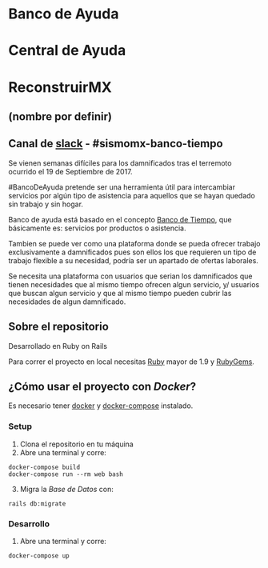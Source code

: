 # Banco de Ayuda
# Central de Ayuda
# ReconstruirMX
## (nombre por definir)

## Canal de [slack](https://codeandomexico.slack.com/) - #sismomx-banco-tiempo

Se vienen semanas difíciles para los damnificados tras el terremoto ocurrido el 19 de Septiembre de 2017.

#BancoDeAyuda pretende ser una herramienta útil para intercambiar servicios por algún tipo de asistencia para aquellos que se hayan quedado sin trabajo y sin hogar.

Banco de ayuda está basado en el concepto [Banco de Tiempo](https://es.wikipedia.org/wiki/Banco_de_tiempo), que básicamente es: servicios por productos o asistencia.

Tambien se puede ver como una plataforma donde se pueda ofrecer trabajo exclusivamente a damnificados pues son ellos los que requieren un tipo de trabajo flexible a su necesidad, podría ser un apartado de ofertas laborales.

Se necesita una plataforma con usuarios que serian los damnificados que tienen necesidades que al mismo tiempo ofrecen algun servicio, y/ usuarios que buscan algun servicio y que al mismo tiempo pueden cubrir las necesidades de algun damnificado.

## Sobre el repositorio

Desarrollado en Ruby on Rails

Para correr el proyecto en local necesitas
[Ruby](https://www.ruby-lang.org/es/) mayor de 1.9 y
[RubyGems](https://rubygems.org/pages/download/).

## ¿Cómo usar el proyecto con *Docker*?

Es necesario tener [docker]() y [docker-compose]() instalado.

### Setup

1. Clona el repositorio en tu máquina
2. Abre una terminal y corre:

``` shell
docker-compose build
docker-compose run --rm web bash
```

3. Migra la *Base de Datos* con:
``` shell
rails db:migrate
```

### Desarrollo
1. Abre una terminal y corre:

``` shell
docker-compose up
```
